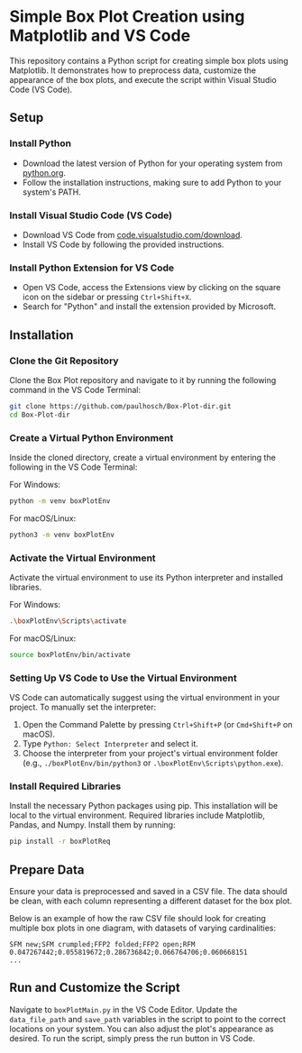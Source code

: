 
# Simple Box Plot Creation using Matplotlib and VS Code

This repository contains a Python script for creating simple box plots using Matplotlib. It demonstrates how to preprocess data, customize the appearance of the box plots, and execute the script within Visual Studio Code (VS Code).

## Setup

### Install Python

- Download the latest version of Python for your operating system from [python.org](https://www.python.org/).
- Follow the installation instructions, making sure to add Python to your system's PATH.

### Install Visual Studio Code (VS Code)

- Download VS Code from [code.visualstudio.com/download](https://code.visualstudio.com/download).
- Install VS Code by following the provided instructions.

### Install Python Extension for VS Code

- Open VS Code, access the Extensions view by clicking on the square icon on the sidebar or pressing `Ctrl+Shift+X`.
- Search for "Python" and install the extension provided by Microsoft.

## Installation

### Clone the Git Repository

Clone the Box Plot repository and navigate to it by running the following command in the VS Code Terminal:

```bash
git clone https://github.com/paulhosch/Box-Plot-dir.git
cd Box-Plot-dir
```

### Create a Virtual Python Environment

Inside the cloned directory, create a virtual environment by entering the following in the VS Code Terminal:

For Windows:
```bash
python -m venv boxPlotEnv
```

For macOS/Linux:
```bash
python3 -m venv boxPlotEnv
```

### Activate the Virtual Environment

Activate the virtual environment to use its Python interpreter and installed libraries. 

For Windows:
```bash
.\boxPlotEnv\Scripts\activate
```

For macOS/Linux:
```bash
source boxPlotEnv/bin/activate
```

### Setting Up VS Code to Use the Virtual Environment

VS Code can automatically suggest using the virtual environment in your project. To manually set the interpreter:

1. Open the Command Palette by pressing `Ctrl+Shift+P` (or `Cmd+Shift+P` on macOS).
2. Type `Python: Select Interpreter` and select it.
3. Choose the interpreter from your project's virtual environment folder (e.g., `./boxPlotEnv/bin/python3` or `.\boxPlotEnv\Scripts\python.exe`).

### Install Required Libraries

Install the necessary Python packages using pip. This installation will be local to the virtual environment. Required libraries include Matplotlib, Pandas, and Numpy. Install them by running:

```bash
pip install -r boxPlotReq
```

## Prepare Data

Ensure your data is preprocessed and saved in a CSV file. The data should be clean, with each column representing a different dataset for the box plot.

Below is an example of how the raw CSV file should look for creating multiple box plots in one diagram, with datasets of varying cardinalities:

```
SFM new;SFM crumpled;FFP2 folded;FFP2 open;RFM
0.047267442;0.055819672;0.286736842;0.066764706;0.060668151
...
```

## Run and Customize the Script

Navigate to `boxPlotMain.py` in the VS Code Editor. Update the `data_file_path` and `save_path` variables in the script to point to the correct locations on your system. You can also adjust the plot's appearance as desired. To run the script, simply press the run button in VS Code.

